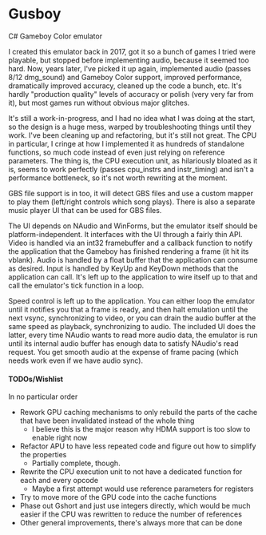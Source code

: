 # Gusboy
C# Gameboy Color emulator

I created this emulator back in 2017, got it so a bunch of games I tried were playable, but stopped before implementing audio, because it seemed too hard. Now, years later, I've picked it up again, implemented audio (passes 8/12 dmg_sound) and Gameboy Color support, improved performance, dramatically improved accuracy, cleaned up the code a bunch, etc. It's hardly "production quality" levels of accuracy or polish (very very far from it), but most games run without obvious major glitches.

It's still a work-in-progress, and I had no idea what I was doing at the start, so the design is a huge mess, warped by troubleshooting things until they work. I've been cleaning up and refactoring, but it's still not great. The CPU in particular, I cringe at how I implemented it as hundreds of standalone functions, so much code instead of even just relying on reference parameters. The thing is, the CPU execution unit, as hilariously bloated as it is, seems to work perfectly (passes cpu_instrs and instr_timing) and isn't a performance bottleneck, so it's not worth rewriting at the moment.

GBS file support is in too, it will detect GBS files and use a custom mapper to play them (left/right controls which song plays). There is also a separate music player UI that can be used for GBS files.

The UI depends on NAudio and WinForms, but the emulator itself should be platform-independent. It interfaces with the UI through a fairly thin API. Video is handled via an int32 framebuffer and a callback function to notify the application that the Gameboy has finished rendering a frame (it hit its vblank). Audio is handled by a float buffer that the application can consume as desired. Input is handled by KeyUp and KeyDown methods that the application can call. It's left up to the application to wire itself up to that and call the emulator's tick function in a loop.

Speed control is left up to the application. You can either loop the emulator until it notifies you that a frame is ready, and then halt emulation until the next vsync, synchronizing to video, or you can drain the audio buffer at the same speed as playback, synchronizing to audio. The included UI does the latter, every time NAudio wants to read more audio data, the emulator is run until its internal audio buffer has enough data to satisfy NAudio's read request. You get smooth audio at the expense of frame pacing (which needs work even if we have audio sync).

#### TODOs/Wishlist

In no particular order

- Rework GPU caching mechanisms to only rebuild the parts of the cache that have been invalidated instead of the whole thing
  - I believe this is the major reason why HDMA support is too slow to enable right now
- Refactor APU to have less repeated code and figure out how to simplify the properties
  - Partially complete, though.
- Rewrite the CPU execution unit to not have a dedicated function for each and every opcode
  - Maybe a first attempt would use reference parameters for registers
- Try to move more of the GPU code into the cache functions
- Phase out Gshort and just use integers directly, which would be much easier if the CPU was rewritten to reduce the number of references
- Other general improvements, there's always more that can be done

